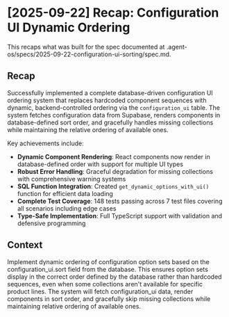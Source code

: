 # [2025-09-22] Recap: Configuration UI Dynamic Ordering

This recaps what was built for the spec documented at .agent-os/specs/2025-09-22-configuration-ui-sorting/spec.md.

## Recap

Successfully implemented a complete database-driven configuration UI ordering system that replaces hardcoded component sequences with dynamic, backend-controlled ordering via the `configuration_ui` table. The system fetches configuration data from Supabase, renders components in database-defined sort order, and gracefully handles missing collections while maintaining the relative ordering of available ones.

Key achievements include:
- **Dynamic Component Rendering**: React components now render in database-defined order with support for multiple UI types
- **Robust Error Handling**: Graceful degradation for missing collections with comprehensive warning systems
- **SQL Function Integration**: Created `get_dynamic_options_with_ui()` function for efficient data loading
- **Complete Test Coverage**: 148 tests passing across 7 test files covering all scenarios including edge cases
- **Type-Safe Implementation**: Full TypeScript support with validation and defensive programming

## Context

Implement dynamic ordering of configuration option sets based on the configuration_ui.sort field from the database. This ensures option sets display in the correct order defined by the database rather than hardcoded sequences, even when some collections aren't available for specific product lines. The system will fetch configuration_ui data, render components in sort order, and gracefully skip missing collections while maintaining relative ordering of available ones.